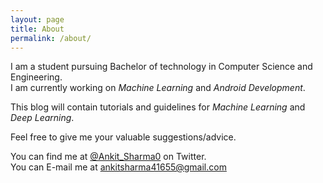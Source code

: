```yaml
---
layout: page
title: About
permalink: /about/
---
```


I am a student pursuing Bachelor of technology in Computer Science and Engineering.\
I am currently working on *Machine Learning* and *Android Development*.

This blog will contain tutorials and guidelines for *Machine Learning* and *Deep Learning*.

Feel free to give me your valuable suggestions/advice.

You can find me at [@Ankit_Sharma0](https://twitter.com/Ankit_Sharma0) on Twitter.\
You can E-mail me at [ankitsharma41655@gmail.com](mailt0:ankitsharma41655@gmail.com)

